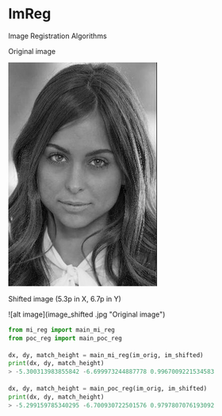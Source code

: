 # ImReg
Image Registration Algorithms

Original image

![alt image](image_original.jpg "Original image")


Shifted image (5.3p in X, 6.7p in Y)

![alt image](image_shifted .jpg "Original image")


```python
from mi_reg import main_mi_reg
from poc_reg import main_poc_reg

dx, dy, match_height = main_mi_reg(im_orig, im_shifted)
print(dx, dy, match_height)
> -5.300313983855842 -6.699973244887778 0.9967009221534583

dx, dy, match_height = main_poc_reg(im_orig, im_shifted)
print(dx, dy, match_height)
> -5.299159785340295 -6.700930722501576 0.9797807076193092


```
